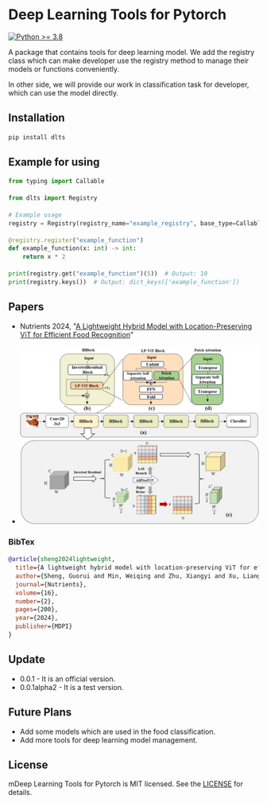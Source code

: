 # Deep Learning Tools for Pytorch

[![Python >= 3.8](https://img.shields.io/badge/python->=3.8-blue.svg)](https://www.python.org/downloads/release/)

A package that contains tools for deep learning model. We add the registry class which can make developer use the registry method
to manage their models or functions conveniently.

In other side, we will provide our work in classification task for developer, which can use the model directly.
## Installation

```bash
pip install dlts
```

## Example for using

```python
from typing import Callable

from dlts import Registry

# Example usage
registry = Registry(registry_name="example_registry", base_type=Callable)

@registry.register("example_function")
def example_function(x: int) -> int:
    return x * 2

print(registry.get("example_function")(5))  # Output: 10
print(registry.keys())  # Output: dict_keys(['example_function'])
```

## Papers
- Nutrients 2024, "[A Lightweight Hybrid Model with Location-Preserving ViT for
Efficient Food Recognition](https://ldu-iiplab.github.io/zh/publication/sheng-2024-lightweight/sheng-2024-lightweight.pdf)"

- ![EHFR Net Structure](doc/images/LP-ViT.jpg "本地图片示例")

### BibTex
```BibTex
@article{sheng2024lightweight,
  title={A lightweight hybrid model with location-preserving ViT for efficient food recognition},
  author={Sheng, Guorui and Min, Weiqing and Zhu, Xiangyi and Xu, Liang and Sun, Qingshuo and Yang, Yancun and Wang, Lili and Jiang, Shuqiang},
  journal={Nutrients},
  volume={16},
  number={2},
  pages={200},
  year={2024},
  publisher={MDPI}
}
```

## Update
- 0.0.1 - It is an official version.
- 0.0.1alpha2 - It is a test version.

## Future Plans
- Add some models which are used in the food classification.
- Add more tools for deep learning model management.

## License

mDeep Learning Tools for Pytorch is MIT licensed. See the [LICENSE](LICENSE) for details.

